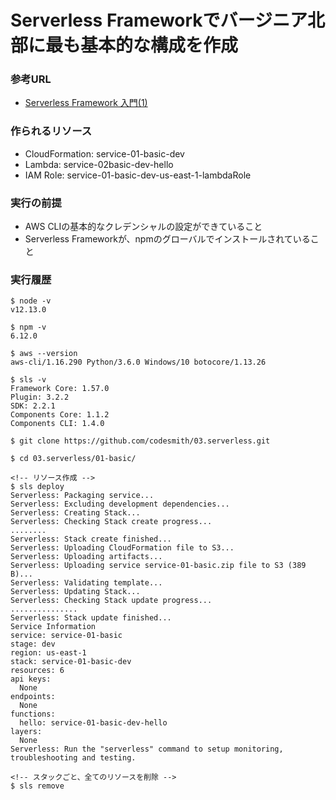# Serverless Frameworkでバージニア北部に最も基本的な構成を作成

### 参考URL
- [Serverless Framework 入門(1)](https://qiita.com/Daisuke-Otaka/items/f532a058bb1108cc94f6)

### 作られるリソース
- CloudFormation: service-01-basic-dev
- Lambda: service-02basic-dev-hello
- IAM Role: service-01-basic-dev-us-east-1-lambdaRole

### 実行の前提
- AWS CLIの基本的なクレデンシャルの設定ができていること
- Serverless Frameworkが、npmのグローバルでインストールされていること


### 実行履歴
```
$ node -v
v12.13.0

$ npm -v
6.12.0

$ aws --version
aws-cli/1.16.290 Python/3.6.0 Windows/10 botocore/1.13.26

$ sls -v
Framework Core: 1.57.0
Plugin: 3.2.2
SDK: 2.2.1
Components Core: 1.1.2
Components CLI: 1.4.0

$ git clone https://github.com/codesmith/03.serverless.git

$ cd 03.serverless/01-basic/

<!-- リソース作成 -->
$ sls deploy
Serverless: Packaging service...
Serverless: Excluding development dependencies...
Serverless: Creating Stack...
Serverless: Checking Stack create progress...
........
Serverless: Stack create finished...
Serverless: Uploading CloudFormation file to S3...
Serverless: Uploading artifacts...
Serverless: Uploading service service-01-basic.zip file to S3 (389 B)...
Serverless: Validating template...
Serverless: Updating Stack...
Serverless: Checking Stack update progress...
...............
Serverless: Stack update finished...
Service Information
service: service-01-basic
stage: dev
region: us-east-1
stack: service-01-basic-dev
resources: 6
api keys:
  None
endpoints:
  None
functions:
  hello: service-01-basic-dev-hello
layers:
  None
Serverless: Run the "serverless" command to setup monitoring, troubleshooting and testing.

<!-- スタックごと、全てのリソースを削除 -->
$ sls remove

```


